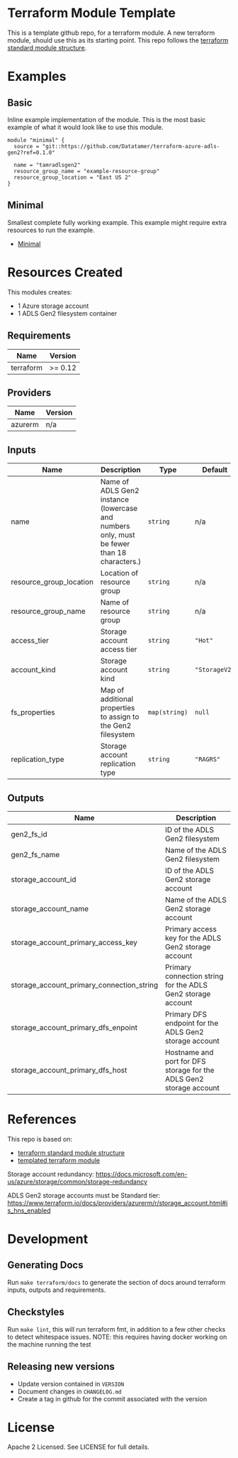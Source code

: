 # Terraform Module Template
This is a template github repo, for a terraform module. A new terraform module, should use this as its starting point.
This repo follows the [terraform standard module structure](https://www.terraform.io/docs/modules/index.html#standard-module-structure).

# Examples
## Basic
Inline example implementation of the module.  This is the most basic example of what it would look like to use this module.
```
module "minimal" {
  source = "git::https://github.com/Datatamer/terraform-azure-adls-gen2?ref=0.1.0"

  name = "tamradlsgen2"
  resource_group_name = "example-resource-group"
  resource_group_location = "East US 2"
}
```
## Minimal
Smallest complete fully working example. This example might require extra resources to run the example.
- [Minimal](https://github.com/Datatamer/terraform-azure-adls-gen2/tree/master/examples/minimal)

# Resources Created
This modules creates:
* 1 Azure storage account
* 1 ADLS Gen2 filesystem container

<!-- BEGINNING OF PRE-COMMIT-TERRAFORM DOCS HOOK -->
## Requirements

| Name | Version |
|------|---------|
| terraform | >= 0.12 |

## Providers

| Name | Version |
|------|---------|
| azurerm | n/a |

## Inputs

| Name | Description | Type | Default | Required |
|------|-------------|------|---------|:--------:|
| name | Name of ADLS Gen2 instance (lowercase and numbers only, must be fewer than 18 characters.) | `string` | n/a | yes |
| resource\_group\_location | Location of resource group | `string` | n/a | yes |
| resource\_group\_name | Name of resource group | `string` | n/a | yes |
| access\_tier | Storage account access tier | `string` | `"Hot"` | no |
| account\_kind | Storage account kind | `string` | `"StorageV2"` | no |
| fs\_properties | Map of additional properties to assign to the Gen2 filesystem | `map(string)` | `null` | no |
| replication\_type | Storage account replication type | `string` | `"RAGRS"` | no |

## Outputs

| Name | Description |
|------|-------------|
| gen2\_fs\_id | ID of the ADLS Gen2 filesystem |
| gen2\_fs\_name | Name of the ADLS Gen2 filesystem |
| storage\_account\_id | ID of the ADLS Gen2 storage account |
| storage\_account\_name | Name of the ADLS Gen2 storage account |
| storage\_account\_primary\_access\_key | Primary access key for the ADLS Gen2 storage account |
| storage\_account\_primary\_connection\_string | Primary connection string for the ADLS Gen2 storage account |
| storage\_account\_primary\_dfs\_enpoint | Primary DFS endpoint for the ADLS Gen2 storage account |
| storage\_account\_primary\_dfs\_host | Hostname and port for DFS storage for the ADLS Gen2 storage account |

<!-- END OF PRE-COMMIT-TERRAFORM DOCS HOOK -->

# References
This repo is based on:
* [terraform standard module structure](https://www.terraform.io/docs/modules/index.html#standard-module-structure)
* [templated terraform module](https://github.com/tmknom/template-terraform-module)

Storage account redundancy:
https://docs.microsoft.com/en-us/azure/storage/common/storage-redundancy

ADLS Gen2 storage accounts must be Standard tier:
https://www.terraform.io/docs/providers/azurerm/r/storage_account.html#is_hns_enabled

# Development
## Generating Docs
Run `make terraform/docs` to generate the section of docs around terraform inputs, outputs and requirements.

## Checkstyles
Run `make lint`, this will run terraform fmt, in addition to a few other checks to detect whitespace issues.
NOTE: this requires having docker working on the machine running the test

## Releasing new versions
* Update version contained in `VERSION`
* Document changes in `CHANGELOG.md`
* Create a tag in github for the commit associated with the version

# License
Apache 2 Licensed. See LICENSE for full details.
